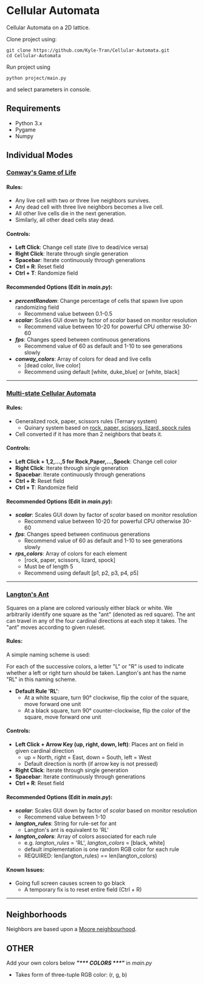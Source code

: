 # Cellular Automata

Cellular Automata on a 2D lattice.

Clone project using:

    git clone https://github.com/Kyle-Tran/Cellular-Automata.git
    cd Cellular-Automata

Run project using

    python project/main.py

and select parameters in console.

## Requirements
- Python 3.x
- Pygame
- Numpy

## Individual Modes

### [Conway's Game of Life](https://en.wikipedia.org/wiki/Conway%27s_Game_of_Life)

#### Rules:
- Any live cell with two or three live neighbors survives.
- Any dead cell with three live neighbors becomes a live cell.
- All other live cells die in the next generation.
- Similarly, all other dead cells stay dead.

#### Controls:
- **Left Click**: Change cell state (live to dead/vice versa)
- **Right Click**: Iterate through single generation
- **Spacebar**: Iterate continuously through generations
- **Ctrl + R**: Reset field
- **Ctrl + T**: Randomize field

#### Recommended Options (Edit in *main.py*):

- ***percentRandom***: Change percentage of cells that spawn live upon randomizing field
  - Recommend value between 0.1-0.5
- ***scalar***: Scales GUI down by factor of *scalar* based on monitor resolution
  - Recommend value between 10-20 for powerful CPU otherwise 30-60
- ***fps***: Changes speed between continuous generations 
  - Recommend value of 60 as default and 1-10 to see generations slowly
- ***conway_colors***: Array of colors for dead and live cells
  - [dead color, live color]
  - Recommend using default [white, duke_blue] or [white, black]
 ---   
### [Multi-state Cellular Automata](https://en.wikipedia.org/wiki/Cellular_automaton)

#### Rules:
- Generalized rock, paper, scissors rules (Ternary system)
    - Quinary system based on [rock, paper, scissors, lizard, spock rules](https://bigbangtheory.fandom.com/wiki/Rock,_Paper,_Scissors,_Lizard,_Spock)
- Cell converted if it has more than 2 neighbors that beats it.

#### Controls:
- **Left Click + 1,2,...,5 for Rock,Paper,...,Spock**: Change cell color
- **Right Click**: Iterate through single generation
- **Spacebar**: Iterate continuously through generations
- **Ctrl + R**: Reset field
- **Ctrl + T**: Randomize field
  
#### Recommended Options (Edit in *main.py*):

- ***scalar***: Scales GUI down by factor of *scalar* based on monitor resolution
  - Recommend value between 10-20 for powerful CPU otherwise 30-60
- ***fps***: Changes speed between continuous generations 
  - Recommend value of 60 as default and 1-10 to see generations slowly
- ***rps_colors***: Array of colors for each element
  - [rock, paper, scissors, lizard, spock]
  - Must be of length 5
  - Recommend using default [p1, p2, p3, p4, p5]
---
### [Langton's Ant](https://en.wikipedia.org/wiki/Langton%27s_ant)
  Squares on a plane are colored variously either black or white. 
  We arbitrarily identify one square as the "ant" (denoted as red square). 
  The ant can travel in any of the four cardinal directions at each step it takes. 
  The "ant" moves according to given ruleset.


#### Rules: 
A simple naming scheme is used: 

For each of the successive colors, a letter "L" or "R" is used
to indicate whether a left or right turn should be taken. 
Langton's ant has the name "RL" in this naming scheme.
- **Default Rule 'RL'**:
  - At a white square, turn 90° clockwise, flip the color of the square, move forward one unit
  - At a black square, turn 90° counter-clockwise, flip the color of the square, move forward one unit

#### Controls:
- **Left Click + Arrow Key (up, right, down, left)**: Places ant on field in given cardinal direction
  - up = North, right = East, down = South, left = West
  - Default direction is north (if arrow key is not pressed)
- **Right Click**: Iterate through single generation
- **Spacebar**: Iterate continuously through generations
- **Ctrl + R**: Reset field 

#### Recommended Options (Edit in *main.py*):
- ***scalar***: Scales GUI down by factor of *scalar* based on monitor resolution
  - Recommend value between 1-10
- ***langton_rules***: String for rule-set for ant
  - Langton's ant is equivalent to 'RL'
- ***langton_colors***: Array of colors associated for each rule
  - e.g. *langton_rules* = 'RL', *langton_colors* = [black, white]
  - default implementation is one random RGB color for each rule
  - REQUIRED: len(langton_rules) == len(langton_colors)
 

#### Known Issues:
- Going full screen causes screen to go black
  - A temporary fix is to reset entire field (Ctrl + R)

---
## Neighborhoods
Neighbors are based upon a [Moore neighbourhood](https://en.wikipedia.org/wiki/Moore_neighborhood). 

## OTHER
Add your own colors below ***"&ast;&ast;&ast; COLORS &ast;&ast;&ast;"*** in *main.py*
   - Takes form of three-tuple RGB color: (r, g, b)
